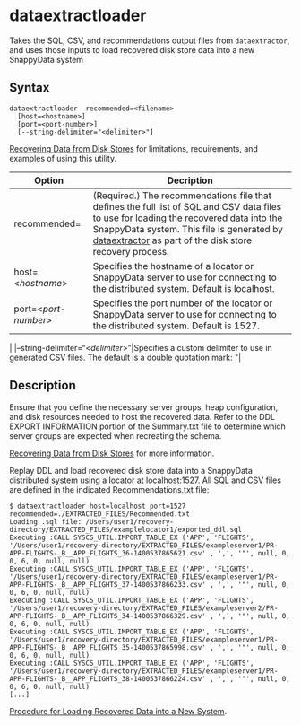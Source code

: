 # dataextractloader

Takes the SQL, CSV, and recommendations output files from `dataextractor`, and uses those inputs to load recovered disk store data into a new SnappyData system

## Syntax

``` pre
dataextractloader  recommended=<filename>
  [host=<hostname>]
  [port=<port-number>]
  [--string-delimiter="<delimiter>"]
```

[Recovering Data from Disk Stores](../../concepts/tables/persisting_table_data/extractor_overview.md#disk_storage) for limitations, requirements, and examples of using this utility.

| Option | Decription |
|--------|--------|
|recommended=<filename>|(Required.) The recommendations file that defines the full list of SQL and CSV data files to use for loading the recovered data into the SnappyData system. This file is generated by [dataextractor](dataextractor.md) as part of the disk store recovery process.|
|host=<_hostname_>|Specifies the hostname of a locator or SnappyData server to use for connecting to the distributed system. Default is localhost.|
|port=<_port-number_>|Specifies the port number of the locator or SnappyData server to use for connecting to the distributed system. Default is 1527.
|
|–string-delimiter=“<_delimiter_>”|Specifies a custom delimiter to use in generated CSV files. The default is a double quotation mark: "|



<a id="reference_13F8B5AFCD9049E380715D2EF0E33BDC__section_050663B03C0A4C42B07B4C5F69EAC95D"></a>
## Description

Ensure that you define the necessary server groups, heap configuration, and disk resources needed to host the recovered data. Refer to the DDL EXPORT INFORMATION portion of the <span class="ph filepath">Summary.txt</span> file to determine which server groups are expected when recreating the schema.

[Recovering Data from Disk Stores](../../concepts/tables/persisting_table_data/extractor_overview.md#disk_storage) for more information.

Replay DDL and load recovered disk store data into a SnappyData distributed system using a locator at localhost:1527. All SQL and CSV files are defined in the indicated <span class="ph filepath">Recommendations.txt</span> file:

``` pre
$ dataextractloader host=localhost port=1527 recommended=./EXTRACTED_FILES/Recommended.txt 
Loading .sql file: /Users/user1/recovery-directory/EXTRACTED_FILES/examplelocator1/exported_ddl.sql
Executing :CALL SYSCS_UTIL.IMPORT_TABLE_EX ('APP', 'FLIGHTS', '/Users/user1/recovery-directory/EXTRACTED_FILES/exampleserver1/PR-APP-FLIGHTS-_B__APP_FLIGHTS_36-1400537865621.csv' , ',', '"', null, 0, 0, 6, 0, null, null)
Executing :CALL SYSCS_UTIL.IMPORT_TABLE_EX ('APP', 'FLIGHTS', '/Users/user1/recovery-directory/EXTRACTED_FILES/exampleserver1/PR-APP-FLIGHTS-_B__APP_FLIGHTS_37-1400537866233.csv' , ',', '"', null, 0, 0, 6, 0, null, null)
Executing :CALL SYSCS_UTIL.IMPORT_TABLE_EX ('APP', 'FLIGHTS', '/Users/user1/recovery-directory/EXTRACTED_FILES/exampleserver2/PR-APP-FLIGHTS-_B__APP_FLIGHTS_34-1400537866329.csv' , ',', '"', null, 0, 0, 6, 0, null, null)
Executing :CALL SYSCS_UTIL.IMPORT_TABLE_EX ('APP', 'FLIGHTS', '/Users/user1/recovery-directory/EXTRACTED_FILES/exampleserver1/PR-APP-FLIGHTS-_B__APP_FLIGHTS_35-1400537865998.csv' , ',', '"', null, 0, 0, 6, 0, null, null)
Executing :CALL SYSCS_UTIL.IMPORT_TABLE_EX ('APP', 'FLIGHTS', '/Users/user1/recovery-directory/EXTRACTED_FILES/exampleserver1/PR-APP-FLIGHTS-_B__APP_FLIGHTS_38-1400537866224.csv' , ',', '"', null, 0, 0, 6, 0, null, null)
[...]
```

[Procedure for Loading Recovered Data into a New System](../../concepts/tables/persisting_table_data/extractor_topics.md).


